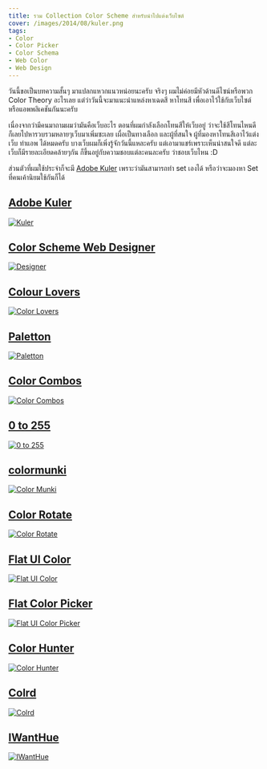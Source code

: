 ```yaml
---
title: รวม Collection Color Scheme สำหรับนำไปแต่งเว็บไซต์
cover: /images/2014/08/kuler.png
tags:
- Color
- Color Picker
- Color Schema
- Web Color
- Web Design
---
```


วันนี้ขอเป็นบทความสั้นๆ มาแปลกแหวกแนวหน่อยนะครับ จริงๆ ผมไม่ค่อยมีหัวด้านดีไซน์หรือพวก Color Theory อะไรเลย แต่ว่าวันนี้จะมาแนะนำแหล่งหาเฉดสี หาโทนสี เพื่อเอาไว้ใช้กับเว็บไซต์ หรือแอพพลิเคชันกันนะครับ

เนื่องจากว่ามีคนมาถามผมว่ามันคือเว็บอะไร ตอนที่ผมกำลังเลือกโทนสีให้เว็บอยู่ ว่าจะใช้สีโทนไหนดี ก็เลยไปหารวบรวมหลายๆเว็บมาเพิ่มซะเลย เผื่อเป็นทางเลือก และผู้ที่สนใจ ผู้ที่มองหาโทนสีเอาไว้แต่งเว็บ ทำแอพ ได้หมดครับ บางเว็บผมก็เพิ่งรู้จักวันนี้แหละครับ แต่เอามาแชร์เพราะเห็นน่าสนใจดี แต่ละเว็บก็มีรายละเอียดคล้ายๆกัน ก็ขึ้นอยู่กับความชอบแต่ละคนละครับ ว่าชอบเว็บไหน :D

ส่วนตัวที่ผมใช้ประจำก็จะมี [Adobe Kuler](https://kuler.adobe.com/) เพราะว่ามันสามารถทำ set เองได้ หรือว่าจะมองหา Set ที่คนเค้านิยมใช้กันก็ได้


## [Adobe Kuler](https://kuler.adobe.com/)

[![Kuler](/images/2014/08/kuler.png)](https://kuler.adobe.com/)

## [Color Scheme Web Designer](http://colorschemedesigner.com/csd-3.5/)

[![Designer](/images/2014/08/color-scheme-designer.png)](http://colorschemedesigner.com/csd-3.5/)


## [Colour Lovers](http://www.colourlovers.com/)

[![Color Lovers](/images/2014/08/colourlovers.png)](http://www.colourlovers.com/)


## [Paletton](http://paletton.com/)

[![Paletton](/images/2014/08/paletton.png)](http://paletton.com/)


## [Color Combos]()

[![Color Combos](/images/2014/08/colorcombos.png)](http://www.colorcombos.com/)


## [0 to 255](http://0to255.com/)

[![0 to 255](/images/2014/08/0-255.png)](http://0to255.com/)


## [colormunki](http://www.colormunki.com/pantone)

[![Color Munki](/images/2014/08/colormunki.png)](http://www.colormunki.com/pantone)


## [Color Rotate](http://web.colorotate.org/)

[![Color Rotate](/images/2014/08/color-rotate.png)](http://web.colorotate.org/)


## [Flat UI Color](http://flatuicolors.com/)

[![Flat UI Color](/images/2014/08/flatuicolor-1024x528.png)](http://flatuicolors.com/)


## [Flat Color Picker](http://www.flatuicolorpicker.com/)

[![Flat UI Color Picker](/images/2014/08/flatui-colorpicker.png)](http://www.flatuicolorpicker.com/)


## [Color Hunter](http://www.colorhunter.com/)

[![Color Hunter](/images/2014/08/color-hunter.png)](http://www.colorhunter.com/)


## [Colrd](http://colrd.com/)

[![Colrd](/images/2014/08/colrd.png)](http://colrd.com/)


## [IWantHue](http://tools.medialab.sciences-po.fr/iwanthue/index.php)

[![IWantHue](/images/2014/08/iwanthue.png)](http://tools.medialab.sciences-po.fr/iwanthue/index.php)
